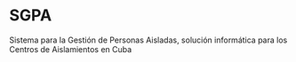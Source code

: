 # SGPA
Sistema para la Gestión de Personas Aisladas, solución informática para los Centros de Aislamientos en Cuba
